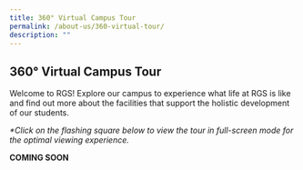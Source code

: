 ```yaml
---
title: 360° Virtual Campus Tour
permalink: /about-us/360-virtual-tour/
description: ""
---
```

## 360° Virtual Campus Tour

Welcome to RGS! Explore our campus to experience what life at RGS is like and find out more about the facilities that support the holistic development of our students.

_\*Click on the flashing square below to view the tour in full-screen mode for the optimal viewing experience._

**COMING SOON**